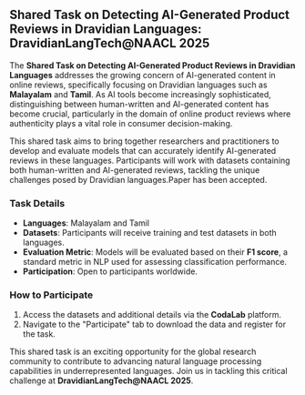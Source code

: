 ## Shared Task on Detecting AI-Generated Product Reviews in Dravidian Languages: DravidianLangTech@NAACL 2025

The **Shared Task on Detecting AI-Generated Product Reviews in Dravidian Languages** addresses the growing concern of AI-generated content in online reviews, specifically focusing on Dravidian languages such as **Malayalam** and **Tamil**. As AI tools become increasingly sophisticated, distinguishing between human-written and AI-generated content has become crucial, particularly in the domain of online product reviews where authenticity plays a vital role in consumer decision-making.

This shared task aims to bring together researchers and practitioners to develop and evaluate models that can accurately identify AI-generated reviews in these languages. Participants will work with datasets containing both human-written and AI-generated reviews, tackling the unique challenges posed by Dravidian languages.Paper has been accepted.

### Task Details

- **Languages**: Malayalam and Tamil
- **Datasets**: Participants will receive training and test datasets in both languages.
- **Evaluation Metric**: Models will be evaluated based on their **F1 score**, a standard metric in NLP used for assessing classification performance.
- **Participation**: Open to participants worldwide.

### How to Participate

1. Access the datasets and additional details via the **CodaLab** platform.
2. Navigate to the "Participate" tab to download the data and register for the task.

This shared task is an exciting opportunity for the global research community to contribute to advancing natural language processing capabilities in underrepresented languages. Join us in tackling this critical challenge at **DravidianLangTech@NAACL 2025**.
